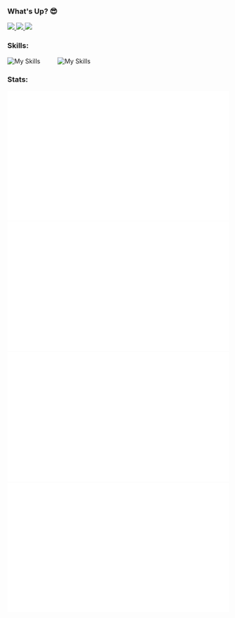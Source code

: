 ### What's Up? 😎
<p align="left">
  <a href="https://discordapp.com/users/762782226307350599">
    <img src="https://skillicons.dev/icons?i=discord" />
  </a>
  <a href="https://twitter.com/@kuboids">
    <img src="https://skillicons.dev/icons?i=twitter" />
  </a>
  <a href="https://instagram.com">
    <img src="https://skillicons.dev/icons?i=instagram" />
  </a>

</p>

<h3 align="left">Skills:</h3>
  
  ![My Skills](https://skillicons.dev/icons?i=js,html,css,py,c,cpp,java,nodejs,git&perline=3&theme=dark)&nbsp;&nbsp;&nbsp;&nbsp;&nbsp;&nbsp;&nbsp;&nbsp;&nbsp;&nbsp;![My Skills](https://skillicons.dev/icons?i=ae,pr,au,ps,ai,vscode,vim,neovim,bash&perline=3&theme=dark)&nbsp;&nbsp;&nbsp;&nbsp;&nbsp;&nbsp;&nbsp;&nbsp;&nbsp;&nbsp;&nbsp;&nbsp;&nbsp;

<h3 align="left">Stats:</h3>

![](https://raw.githubusercontent.com/ishaanko/github-stats/master/generated/overview.svg#gh-dark-mode-only)
![](https://raw.githubusercontent.com/ishaanko/github-stats/master/generated/overview.svg#gh-light-mode-only)
![](https://raw.githubusercontent.com/ishaanko/github-stats/master/generated/languages.svg#gh-dark-mode-only)
![](https://raw.githubusercontent.com/ishaanko/github-stats/master/generated/languages.svg#gh-light-mode-only)



